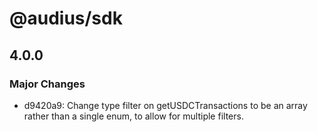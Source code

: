 # @audius/sdk

## 4.0.0

### Major Changes

- d9420a9: Change type filter on getUSDCTransactions to be an array rather than a single enum, to allow for multiple filters.
